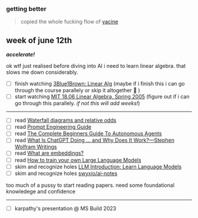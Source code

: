 ### getting better

> copied the whole fucking flow of [yacine](https://yacine.ca/)

## week of june 12th
_**accelerate!**_

ok wtf just realised before diving into AI i need to learn linear algebra. that slows me down considerably.
* [ ] finish watching [3Blue1Brown: Linear Alg](https://www.youtube.com/playlist?list=PL0-GT3co4r2y2YErbmuJw2L5tW4Ew2O5B) (maybe if i finish this i can go through the course parallely or skip it altogether 🤷 )
* [ ] start watching [MIT 18.06 Linear Algebra, Spring 2005](https://www.youtube.com/playlist?list=PLE7DDD91010BC51F8) (figure out if i can go through this parallely. _if not this will add weeks!_)
---
* [ ] read [Waterfall diagrams and relative odds](https://arbital.com/p/bayes_waterfall_diagram/?l=1x1&pathId=93949)
* [ ] read [Prompt Engineering Guide](https://www.promptingguide.ai/)
* [ ] read [The Complete Beginners Guide To Autonomous Agents](https://www.mattprd.com/p/the-complete-beginners-guide-to-autonomous-agents) 
* [ ] read [What Is ChatGPT Doing … and Why Does It Work?—Stephen Wolfram Writings](https://writings.stephenwolfram.com/2023/02/what-is-chatgpt-doing-and-why-does-it-work/)
* [ ] read [What are embeddings?](https://vickiboykis.com/what_are_embeddings/)
* [ ] read [How to train your own Large Language Models](https://blog.replit.com/llm-training)
* [ ] skim and recognize holes [LLM Introduction: Learn Language Models](https://gist.github.com/rain-1/eebd5e5eb2784feecf450324e3341c8d)
* [ ] skim and recognize holes [swyxio/ai-notes](https://github.com/swyxio/ai-notes/tree/main#top-ai-reads)

too much of a pussy to start reading papers. need some foundational knowledege and confidence

---
* [ ] karpathy's presentation @ MS Build 2023
